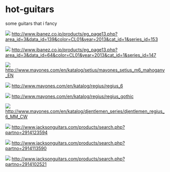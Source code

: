 hot-guitars
===========

some guitars that i fancy

![](http://www.ibanez.co.jp/products/images/eg2013/FR420_BBT_1P_01.png)
http://www.ibanez.co.jp/products/eg_page13.php?area_id=3&data_id=139&color=CL01&year=2013&cat_id=1&series_id=153

![](http://www.ibanez.co.jp/products/images/eg2013/RG3250MZ_FOR_00_02.png)
http://www.ibanez.co.jp/products/eg_page13.php?area_id=3&data_id=64&color=CL01&year=2013&cat_id=1&series_id=147

![](http://www.mayones.com/bindata/catalog/images/zrodlo/CATIMG49ec61301071d0b293b2d067af8f82d9.jpg)
http://www.mayones.com/en/katalog/setius/mayones_setius_m6_mahogany_EN

![](http://www.mayones.com/bindata/catalog/images/zrodlo/CATIMG8657e779a8a02b097703d4a8f51c15ac.jpg)
http://www.mayones.com/en/katalog/regius/regius_6

![](http://www.mayones.com/bindata/catalog/images/zrodlo/CATIMG7cf6bcb7081837d2b1264797cee9e9d4.jpg)
http://www.mayones.com/en/katalog/regius/regius_gothic

![](http://www.mayones.com/bindata/catalog/images/zrodlo/CATIMG6b3bdbaa84081af2c643347c0e893fa2.jpg)
http://www.mayones.com/en/katalog/djentlemen_series/djentlemen_regius_6_MM_CW

![](http://media.fmicdirect.com/jackson/images/products/guitars/2914123594_frt_wlg_001.jpg)
http://www.jacksonguitars.com/products/search.php?partno=2914123594

![](http://media.fmicdirect.com/jackson/images/products/guitars/2914113590_frt_wlg_001.jpg)
http://www.jacksonguitars.com/products/search.php?partno=2914113590

![](http://media.fmicdirect.com/jackson/images/products/guitars/2914102521_frt_wlg_001.jpg)
http://www.jacksonguitars.com/products/search.php?partno=2914102521
